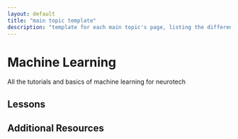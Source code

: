 ```yaml
---
layout: default
title: "main topic template"
description: "template for each main topic's page, listing the different "
---
```


# Machine Learning

All the tutorials and basics of machine learning for neurotech

## Lessons


## Additional Resources
